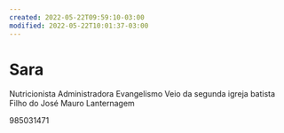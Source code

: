 ```yaml
---
created: 2022-05-22T09:59:10-03:00
modified: 2022-05-22T10:01:37-03:00
---
```


# Sara

Nutricionista
Administradora
Evangelismo
Veio da segunda igreja batista
Filho do José Mauro Lanternagem


 985031471

